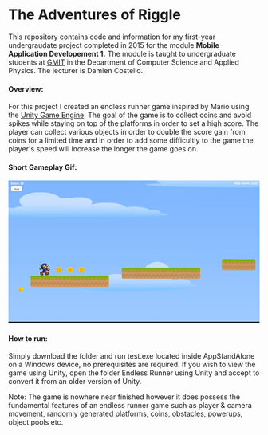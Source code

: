 # The Adventures of Riggle
This repository contains code and information for my first-year undergraudate project completed in 2015 for the module **Mobile Application Developement 1.** The module is taught to undergraduate students at [GMIT](http://www.gmit.ie/) in the Department of Computer Science and Applied Physics. The lecturer is Damien Costello.

#### Overview:
For this project I created an endless runner game inspired by Mario using the [Unity Game Engine](https://unity3d.com/). The goal of the game is to collect coins and avoid spikes while staying on top of the platforms in order to set a high score. The player can collect various objects in order to double the score gain from coins for a limited time and in order to add some difficultly to the game the player's speed will increase the longer the game goes on.

#### Short Gameplay Gif:
![The-Adventures-of-Riggle.gif](https://github.com/RicardsGraudins/The-Adventures-of-Riggle/blob/master/The-Adventures-of-Riggle.gif)

#### How to run:
Simply download the folder and run test.exe located inside AppStandAlone on a Windows device, no prerequisites are required. If you wish to view the game using Unity, open the folder Endless Runner using Unity and accept to convert it from an older version of Unity.

Note: The game is nowhere near finished however it does possess the fundamental features of an endless runner game such as player & camera movement, randomly generated platforms, coins, obstacles, powerups, object pools etc.
